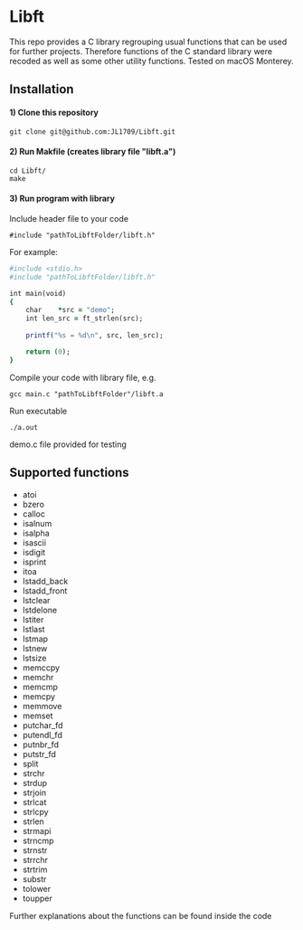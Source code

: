 # Libft
This repo provides a C library regrouping usual functions that can be used for further projects. Therefore functions of the C standard library were recoded as well as some other utility functions.
Tested on macOS Monterey.

## Installation

#### 1) Clone this repository 
```
git clone git@github.com:JL1709/Libft.git
```

#### 2) Run Makfile (creates library file "libft.a")
```
cd Libft/
make
```

#### 3)  Run program with library
Include header file to your code
```
#include "pathToLibftFolder/libft.h"
```
For example:
```ruby
#include <stdio.h>
#include "pathToLibftFolder/libft.h"

int main(void)
{
	char	*src = "demo";
	int	len_src = ft_strlen(src);
	
	printf("%s = %d\n", src, len_src);

	return (0);
}
```

Compile your code with library file, e.g.
```
gcc main.c "pathToLibftFolder"/libft.a
```

Run executable
```
./a.out
```
demo.c file provided for testing

## Supported functions
- atoi
- bzero
- calloc
- isalnum
- isalpha
- isascii
- isdigit
- isprint
- itoa
- lstadd_back
- lstadd_front
- lstclear
- lstdelone
- lstiter
- lstlast
- lstmap
- lstnew
- lstsize
- memccpy
- memchr
- memcmp
- memcpy  
- memmove
- memset
- putchar_fd
- putendl_fd
- putnbr_fd
- putstr_fd
- split
- strchr
- strdup
- strjoin
- strlcat
- strlcpy
- strlen
- strmapi
- strncmp
- strnstr
- strrchr
- strtrim
- substr
- tolower
- toupper
		
Further explanations about the functions can be found inside the code
